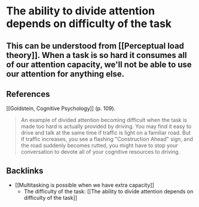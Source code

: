 # The ability to divide attention depends on difficulty of the task
This can be understood from [[Perceptual load theory]]. When a task is so hard it consumes all of our attention capacity, we'll not be able to use our attention for anything else.
---
## References
[[Goldstein, Cognitive Psychology]] (p. 109).
> An example of divided attention becoming difficult when the task is made too hard is actually provided by driving. You may find it easy to drive and talk at the same time if traffic is light on a familiar road. But if traffic increases, you see a flashing "Construction Ahead" sign, and the road suddenly becomes rutted, you might have to stop your conversation to devote all of your cognitive resources to driving.

## Backlinks
* [[Multitasking is possible when we have extra capacity]]
	* The difficulty of the task: [[The ability to divide attention depends on difficulty of the task]]

<!-- #evergreen -->

<!-- {BearID:1FF999EA-50B9-48B6-AA12-82DC315FEC30-652-000001CE26D64BBB} -->
